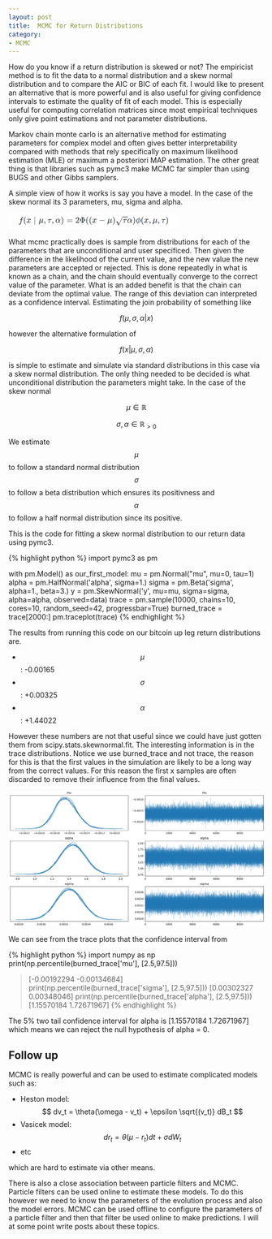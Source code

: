```yaml
---
layout: post
title:  MCMC for Return Distributions
category:
- MCMC
---
```


How do you know if a return distribution is skewed or not?
The empiricist method is to fit the data to a normal distribution and a skew normal distribution and to compare the AIC or BIC of each fit.
I would like to present an alternative that is more powerful and is also useful for giving confidence intervals to estimate the quality of fit of each model.
This is especially useful for computing correlation matrices since most empirical techniques only give point estimations and not parameter distributions.

Markov chain monte carlo is an alternative method for estimating parameters for complex model and often gives better interpretability 
compared with methods that rely specifically on maximum likelihood estimation (MLE) or maximum a posteriori MAP estimation.
The other great thing is that libraries such as pymc3 make MCMC far simpler than using BUGS and other Gibbs samplers.

A simple view of how it works is say you have a model. In the case of the skew normal its 3 parameters, mu, sigma and alpha.

![trace_plot](/assets/2020-12-07/skew_normal.png)

What mcmc practically does is sample from distributions for each of the parameters that are unconditional and user specificed. 
Then given the difference in the likelihood of the current value, and the new value the new parameters are accepted or rejected.
This is done repeatedly in what is known as a chain, and the chain should eventually converge to the correct value of the parameter. 
What is an added benefit is that the chain can deviate from the optimal value. The range of this deviation can interpreted as a confidence interval.
Estimating the join probability of something like

$$ f(\mu, \sigma, \alpha | x) $$

however the alternative formulation of

$$ f(x | \mu, \sigma, \alpha) $$

is simple to estimate and simulate via standard distributions in this case via a skew normal distribution.
The only thing needed to be decided is what unconditional distribution the parameters might take. In the case of the skew normal

$$ \mu \in \mathbb{R} $$

$$ \sigma, \alpha \in \mathbb{R}_{>0} $$

We estimate $$\mu$$ to follow a standard normal distribution $$\sigma$$ to follow a beta distribution which ensures its positivness
and $$\alpha$$ to follow a half normal distribution since its positive.

This is the code for fitting a skew normal distribution to our return data using pymc3.

{% highlight python %}
import pymc3 as pm

with pm.Model() as our_first_model:
    mu = pm.Normal("mu", mu=0, tau=1)
    alpha = pm.HalfNormal('alpha', sigma=1.)
    sigma = pm.Beta('sigma', alpha=1., beta=3.)
    y = pm.SkewNormal('y', mu=mu, sigma=sigma, alpha=alpha, observed=data)
    trace = pm.sample(10000, chains=10, cores=10, random_seed=42, progressbar=True)
    burned_trace = trace[2000:]
pm.traceplot(trace)
{% endhighlight %}

The results from running this code on our bitcoin up leg return distributions are.

* $$\mu$$: -0.00165
* $$\sigma$$: +0.00325
* $$\alpha$$: +1.44022

However these numbers are not that useful since we could have just gotten them from scipy.stats.skewnormal.fit.
The interesting information is in the trace distributions. Notice we use burned_trace and not trace, the reason for this is that the first values in the simulation
are likely to be a long way from the correct values. For this reason the first x samples are often discarded to remove their influence from the final values.

![trace_plot](/assets/2020-12-07/trace-plot.png)

We can see from the trace plots that the confidence interval from 

{% highlight python %}
import numpy as np
print(np.percentile(burned_trace['mu'], [2.5,97.5]))
> [-0.00192294 -0.00134684]
print(np.percentile(burned_trace['sigma'], [2.5,97.5]))
> [0.00302327 0.00348046]
print(np.percentile(burned_trace['alpha'], [2.5,97.5]))
> [1.15570184 1.72671967]
{% endhighlight %}

The 5% two tail confidence interval for alpha is [1.15570184 1.72671967] which means we can reject the null hypothesis of alpha = 0.

## Follow up 

MCMC is really powerful and can be used to estimate complicated models such as: 
* Heston model: $$ dv_t = \theta(\omega - v_t) + \epsilon \sqrt{(v_t)} dB_t $$
* Vasicek model: $$ dr_t = \theta (\mu - r_t) dt + \sigma dW_t $$ 
* etc

which are hard to estimate via other means.

There is also a close association between particle filters and MCMC. Particle filters can be used online to estimate these models.
To do this however we need to know the parameters of the evolution process and also the model errors. MCMC can be used offline to configure the parameters of a particle filter
and then that filter be used online to make predictions. I will at some point write posts about these topics.

